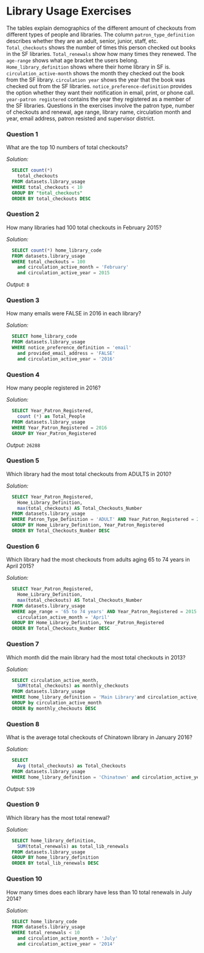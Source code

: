 # Library Usage Exercises

The tables explain demographics of the different amount of checkouts from different types of people and libraries.
The column `patron_type_definition` describes whether they are an adult, senior, junior, staff, etc. `Total_checkouts` shows the number of times this person checked out books in the SF libraries. `Total_renewals` show how many times they renewed. The `age-range` shows what age bracket the users belong. `Home_library_definition` shows where their home library in SF is. `circulation_active-month` shows the month they checked out the book from the SF library. `circulation year` shows the year that the book was checked out from the SF libraries. `notice_preference-definition` provides the option whether they want their notification in email, print, or phone call. `year-patron registered` contains the year they registered as a member of the SF libraries. Questions in the exercises involve the patron type, number of checkouts and renewal, age range, library name, circulation month and year, email address, patron resisted and supervisor district.

### Question 1 
What are the top 10 numbers of total checkouts?

*Solution:*
```sql
  SELECT count(*)
    total_checkouts
  FROM datasets.library_usage
  WHERE total_checkouts < 10
  GROUP BY "total_checkouts"
  ORDER BY total_checkouts DESC
```

### Question 2
How many libraries had 100 total checkouts in February 2015?

*Solution:*
```sql
  SELECT count(*) home_library_code
  FROM datasets.library_usage
  WHERE total_checkouts = 100 
    and circulation_active_month = 'February' 
    and circulation_active_year = 2015 
```
*Output:* `8`

### Question 3
How many emails were FALSE in 2016 in each library?

*Solution:*
```sql
  SELECT home_library_code
  FROM datasets.library_usage
  WHERE notice_preference_definition = 'email'
    and provided_email_address = 'FALSE'
    and circulation_active_year = '2016'
```

### Question 4
How many people registered in 2016?

*Solution:*
```sql
  SELECT Year_Patron_Registered,
    count (*) as Total_People
  FROM datasets.library_usage
  WHERE Year_Patron_Registered = 2016
  GROUP BY Year_Patron_Registered
```
*Output:* `26288`

### Question 5
Which library had the most total checkouts from ADULTS in 2010?

*Solution:*
```sql
  SELECT Year_Patron_Registered,
    Home_Library_Definition,
    max(total_checkouts) AS Total_Checkouts_Number
  FROM datasets.library_usage
  WHERE Patron_Type_Definition = 'ADULT' AND Year_Patron_Registered = 2010
  GROUP BY Home_Library_Definition, Year_Patron_Registered
  ORDER BY Total_Checkouts_Number DESC
```

### Question 6
Which library had the most checkouts from adults aging 65 to 74 years in April 2015?

*Solution:*
```sql
  SELECT Year_Patron_Registered,
    Home_Library_Definition,
    max(total_checkouts) AS Total_Checkouts_Number
  FROM datasets.library_usage
  WHERE age_range = '65 to 74 years' AND Year_Patron_Registered = 2015 AND
    circulation_active_month = 'April'
  GROUP BY Home_Library_Definition, Year_Patron_Registered
  ORDER BY Total_Checkouts_Number DESC
```

### Question 7
Which month did the main library had the most total checkouts in 2013?

*Solution:*
```sql
  SELECT circulation_active_month,
    SUM(total_checkouts) as monthly_checkouts
  FROM datasets.library_usage
  WHERE home_library_definition = 'Main Library'and circulation_active_year = 2013
  GROUP by circulation_active_month
  ORDER By monthly_checkouts DESC
```

### Question 8
What is the average total checkouts of Chinatown library in January 2016?

*Solution:*
```sql
  SELECT
    Avg (total_checkouts) as Total_Checkouts
  FROM datasets.library_usage
  WHERE home_library_definition = 'Chinatown' and circulation_active_year = 2016
```
*Output:* `539`

### Question 9
Which library has the most total renewal?

*Solution:*
```sql
  SELECT home_library_definition, 
    SUM(total_renewals) as total_lib_renewals
  FROM datasets.library_usage
  GROUP BY home_library_definition
  ORDER BY total_lib_renewals DESC
```

### Question 10
How many times does each library have less than 10 total renewals in July 2014?

*Solution:*
```sql
  SELECT home_library_code
  FROM datasets.library_usage
  WHERE total_renewals < 10
    and circulation_active_month = 'July'
    and circulation_active_year = '2014'
```

